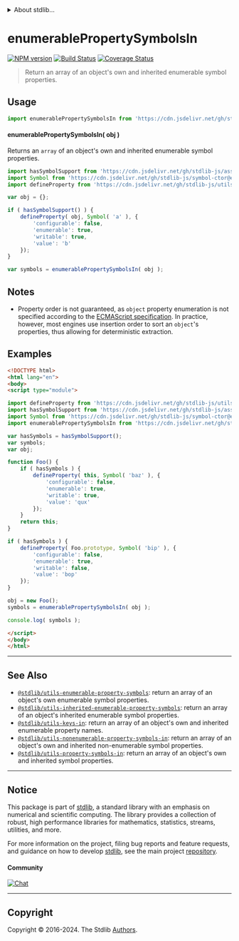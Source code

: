 <!--

@license Apache-2.0

Copyright (c) 2018 The Stdlib Authors.

Licensed under the Apache License, Version 2.0 (the "License");
you may not use this file except in compliance with the License.
You may obtain a copy of the License at

   http://www.apache.org/licenses/LICENSE-2.0

Unless required by applicable law or agreed to in writing, software
distributed under the License is distributed on an "AS IS" BASIS,
WITHOUT WARRANTIES OR CONDITIONS OF ANY KIND, either express or implied.
See the License for the specific language governing permissions and
limitations under the License.

-->


<details>
  <summary>
    About stdlib...
  </summary>
  <p>We believe in a future in which the web is a preferred environment for numerical computation. To help realize this future, we've built stdlib. stdlib is a standard library, with an emphasis on numerical and scientific computation, written in JavaScript (and C) for execution in browsers and in Node.js.</p>
  <p>The library is fully decomposable, being architected in such a way that you can swap out and mix and match APIs and functionality to cater to your exact preferences and use cases.</p>
  <p>When you use stdlib, you can be absolutely certain that you are using the most thorough, rigorous, well-written, studied, documented, tested, measured, and high-quality code out there.</p>
  <p>To join us in bringing numerical computing to the web, get started by checking us out on <a href="https://github.com/stdlib-js/stdlib">GitHub</a>, and please consider <a href="https://opencollective.com/stdlib">financially supporting stdlib</a>. We greatly appreciate your continued support!</p>
</details>

# enumerablePropertySymbolsIn

[![NPM version][npm-image]][npm-url] [![Build Status][test-image]][test-url] [![Coverage Status][coverage-image]][coverage-url] <!-- [![dependencies][dependencies-image]][dependencies-url] -->

> Return an array of an object's own and inherited enumerable symbol properties.



<section class="usage">

## Usage

<!-- eslint-disable id-length -->

```javascript
import enumerablePropertySymbolsIn from 'https://cdn.jsdelivr.net/gh/stdlib-js/utils-enumerable-property-symbols-in@esm/index.mjs';
```

#### enumerablePropertySymbolsIn( obj )

Returns an `array` of an object's own and inherited enumerable symbol properties.

<!-- eslint-disable id-length -->

```javascript
import hasSymbolSupport from 'https://cdn.jsdelivr.net/gh/stdlib-js/assert-has-symbol-support@esm/index.mjs';
import Symbol from 'https://cdn.jsdelivr.net/gh/stdlib-js/symbol-ctor@esm/index.mjs';
import defineProperty from 'https://cdn.jsdelivr.net/gh/stdlib-js/utils-define-property@esm/index.mjs';

var obj = {};

if ( hasSymbolSupport() ) {
    defineProperty( obj, Symbol( 'a' ), {
        'configurable': false,
        'enumerable': true,
        'writable': true,
        'value': 'b'
    });
}

var symbols = enumerablePropertySymbolsIn( obj );
```

</section>

<!-- /.usage -->

<section class="notes">

## Notes

-   Property order is not guaranteed, as `object` property enumeration is not specified according to the [ECMAScript specification][ecma-262-for-in]. In practice, however, most engines use insertion order to sort an `object`'s properties, thus allowing for deterministic extraction.

</section>

<!-- /.notes -->

<section class="examples">

## Examples

<!-- eslint-disable id-length -->

<!-- eslint no-undef: "error" -->

```html
<!DOCTYPE html>
<html lang="en">
<body>
<script type="module">

import defineProperty from 'https://cdn.jsdelivr.net/gh/stdlib-js/utils-define-property@esm/index.mjs';
import hasSymbolSupport from 'https://cdn.jsdelivr.net/gh/stdlib-js/assert-has-symbol-support@esm/index.mjs';
import Symbol from 'https://cdn.jsdelivr.net/gh/stdlib-js/symbol-ctor@esm/index.mjs';
import enumerablePropertySymbolsIn from 'https://cdn.jsdelivr.net/gh/stdlib-js/utils-enumerable-property-symbols-in@esm/index.mjs';

var hasSymbols = hasSymbolSupport();
var symbols;
var obj;

function Foo() {
    if ( hasSymbols ) {
        defineProperty( this, Symbol( 'baz' ), {
            'configurable': false,
            'enumerable': true,
            'writable': true,
            'value': 'qux'
        });
    }
    return this;
}

if ( hasSymbols ) {
    defineProperty( Foo.prototype, Symbol( 'bip' ), {
        'configurable': false,
        'enumerable': true,
        'writable': false,
        'value': 'bop'
    });
}

obj = new Foo();
symbols = enumerablePropertySymbolsIn( obj );

console.log( symbols );

</script>
</body>
</html>
```

</section>

<!-- /.examples -->

<!-- Section for related `stdlib` packages. Do not manually edit this section, as it is automatically populated. -->

<section class="related">

* * *

## See Also

-   <span class="package-name">[`@stdlib/utils-enumerable-property-symbols`][@stdlib/utils/enumerable-property-symbols]</span><span class="delimiter">: </span><span class="description">return an array of an object's own enumerable symbol properties.</span>
-   <span class="package-name">[`@stdlib/utils-inherited-enumerable-property-symbols`][@stdlib/utils/inherited-enumerable-property-symbols]</span><span class="delimiter">: </span><span class="description">return an array of an object's inherited enumerable symbol properties.</span>
-   <span class="package-name">[`@stdlib/utils-keys-in`][@stdlib/utils/keys-in]</span><span class="delimiter">: </span><span class="description">return an array of an object's own and inherited enumerable property names.</span>
-   <span class="package-name">[`@stdlib/utils-nonenumerable-property-symbols-in`][@stdlib/utils/nonenumerable-property-symbols-in]</span><span class="delimiter">: </span><span class="description">return an array of an object's own and inherited non-enumerable symbol properties.</span>
-   <span class="package-name">[`@stdlib/utils-property-symbols-in`][@stdlib/utils/property-symbols-in]</span><span class="delimiter">: </span><span class="description">return an array of an object's own and inherited symbol properties.</span>

</section>

<!-- /.related -->

<!-- Section for all links. Make sure to keep an empty line after the `section` element and another before the `/section` close. -->


<section class="main-repo" >

* * *

## Notice

This package is part of [stdlib][stdlib], a standard library with an emphasis on numerical and scientific computing. The library provides a collection of robust, high performance libraries for mathematics, statistics, streams, utilities, and more.

For more information on the project, filing bug reports and feature requests, and guidance on how to develop [stdlib][stdlib], see the main project [repository][stdlib].

#### Community

[![Chat][chat-image]][chat-url]

---

## Copyright

Copyright &copy; 2016-2024. The Stdlib [Authors][stdlib-authors].

</section>

<!-- /.stdlib -->

<!-- Section for all links. Make sure to keep an empty line after the `section` element and another before the `/section` close. -->

<section class="links">

[npm-image]: http://img.shields.io/npm/v/@stdlib/utils-enumerable-property-symbols-in.svg
[npm-url]: https://npmjs.org/package/@stdlib/utils-enumerable-property-symbols-in

[test-image]: https://github.com/stdlib-js/utils-enumerable-property-symbols-in/actions/workflows/test.yml/badge.svg?branch=main
[test-url]: https://github.com/stdlib-js/utils-enumerable-property-symbols-in/actions/workflows/test.yml?query=branch:main

[coverage-image]: https://img.shields.io/codecov/c/github/stdlib-js/utils-enumerable-property-symbols-in/main.svg
[coverage-url]: https://codecov.io/github/stdlib-js/utils-enumerable-property-symbols-in?branch=main

<!--

[dependencies-image]: https://img.shields.io/david/stdlib-js/utils-enumerable-property-symbols-in.svg
[dependencies-url]: https://david-dm.org/stdlib-js/utils-enumerable-property-symbols-in/main

-->

[chat-image]: https://img.shields.io/gitter/room/stdlib-js/stdlib.svg
[chat-url]: https://app.gitter.im/#/room/#stdlib-js_stdlib:gitter.im

[stdlib]: https://github.com/stdlib-js/stdlib

[stdlib-authors]: https://github.com/stdlib-js/stdlib/graphs/contributors

[umd]: https://github.com/umdjs/umd
[es-module]: https://developer.mozilla.org/en-US/docs/Web/JavaScript/Guide/Modules

[deno-url]: https://github.com/stdlib-js/utils-enumerable-property-symbols-in/tree/deno
[deno-readme]: https://github.com/stdlib-js/utils-enumerable-property-symbols-in/blob/deno/README.md
[umd-url]: https://github.com/stdlib-js/utils-enumerable-property-symbols-in/tree/umd
[umd-readme]: https://github.com/stdlib-js/utils-enumerable-property-symbols-in/blob/umd/README.md
[esm-url]: https://github.com/stdlib-js/utils-enumerable-property-symbols-in/tree/esm
[esm-readme]: https://github.com/stdlib-js/utils-enumerable-property-symbols-in/blob/esm/README.md
[branches-url]: https://github.com/stdlib-js/utils-enumerable-property-symbols-in/blob/main/branches.md

[ecma-262-for-in]: https://262.ecma-international.org/5.1/#sec-12.6.4

<!-- <related-links> -->

[@stdlib/utils/enumerable-property-symbols]: https://github.com/stdlib-js/utils-enumerable-property-symbols/tree/esm

[@stdlib/utils/inherited-enumerable-property-symbols]: https://github.com/stdlib-js/utils-inherited-enumerable-property-symbols/tree/esm

[@stdlib/utils/keys-in]: https://github.com/stdlib-js/utils-keys-in/tree/esm

[@stdlib/utils/nonenumerable-property-symbols-in]: https://github.com/stdlib-js/utils-nonenumerable-property-symbols-in/tree/esm

[@stdlib/utils/property-symbols-in]: https://github.com/stdlib-js/utils-property-symbols-in/tree/esm

<!-- </related-links> -->

</section>

<!-- /.links -->

